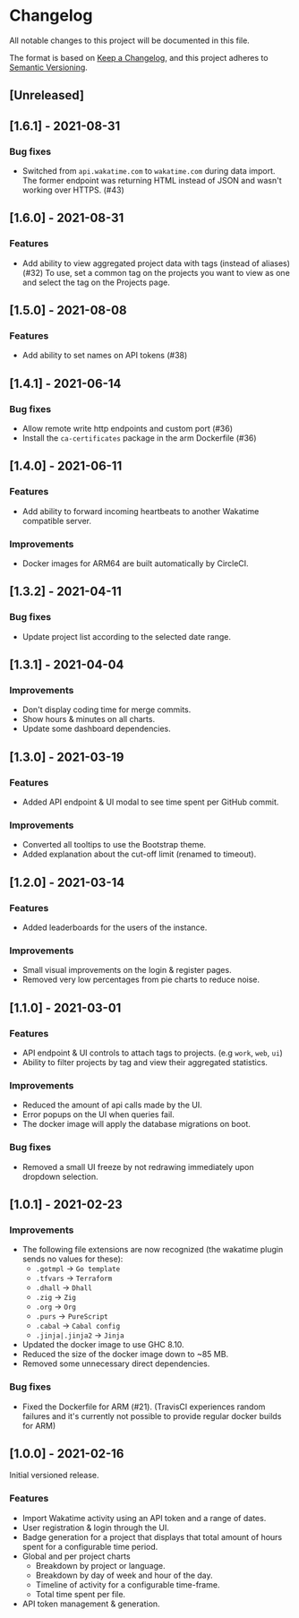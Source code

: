 # Changelog

All notable changes to this project will be documented in this file.

The format is based on [Keep a Changelog](https://keepachangelog.com/en/1.0.0/),
and this project adheres to [Semantic Versioning](https://semver.org/spec/v2.0.0.html).

## [Unreleased]

## [1.6.1] - 2021-08-31

### Bug fixes

- Switched from `api.wakatime.com` to `wakatime.com` during data import. The former endpoint was
  returning HTML instead of JSON and wasn't working over HTTPS. (#43)

## [1.6.0] - 2021-08-31

### Features

- Add ability to view aggregated project data with tags (instead of aliases) (#32)
  To use, set a common tag on the projects you want to view as one and select the tag on the
  Projects page.

## [1.5.0] - 2021-08-08

### Features

- Add ability to set names on API tokens (#38)

## [1.4.1] - 2021-06-14

### Bug fixes

- Allow remote write http endpoints and custom port (#36)
- Install the `ca-certificates` package in the arm Dockerfile (#36)

## [1.4.0] - 2021-06-11

### Features

- Add ability to forward incoming heartbeats to another Wakatime compatible server.

### Improvements

- Docker images for ARM64 are built automatically by CircleCI.

## [1.3.2] - 2021-04-11

### Bug fixes

- Update project list according to the selected date range.

## [1.3.1] - 2021-04-04

### Improvements

- Don't display coding time for merge commits.
- Show hours & minutes on all charts.
- Update some dashboard dependencies.

## [1.3.0] - 2021-03-19

### Features

- Added API endpoint & UI modal to see time spent per GitHub commit.

### Improvements

- Converted all tooltips to use the Bootstrap theme.
- Added explanation about the cut-off limit (renamed to timeout).

## [1.2.0] - 2021-03-14

### Features

- Added leaderboards for the users of the instance.

### Improvements

- Small visual improvements on the login & register pages.
- Removed very low percentages from pie charts to reduce noise.

## [1.1.0] - 2021-03-01

### Features

- API endpoint & UI controls to attach tags to projects. (e.g `work`, `web`, `ui`)
- Ability to filter projects by tag and view their aggregated statistics.

### Improvements

- Reduced the amount of api calls made by the UI.
- Error popups on the UI when queries fail.
- The docker image will apply the database migrations on boot.

### Bug fixes

- Removed a small UI freeze by not redrawing immediately upon dropdown selection.

## [1.0.1] - 2021-02-23

### Improvements

- The following file extensions are now recognized (the wakatime plugin sends no values for these):
  - `.gotmpl` -> `Go template`
  - `.tfvars` -> `Terraform`
  - `.dhall` -> `Dhall`
  - `.zig` -> `Zig`
  - `.org` -> `Org`
  - `.purs` -> `PureScript`
  - `.cabal` -> `Cabal config`
  - `.jinja|.jinja2` -> `Jinja`
- Updated the docker image to use GHC 8.10.
- Reduced the size of the docker image down to ~85 MB.
- Removed some unnecessary direct dependencies.

### Bug fixes

- Fixed the Dockerfile for ARM (#21). (TravisCI experiences random failures and it's currently not possible to
  provide regular docker builds for ARM)

## [1.0.0] - 2021-02-16

Initial versioned release.

### Features

- Import Wakatime activity using an API token and a range of dates.
- User registration & login through the UI.
- Badge generation for a project that displays that total amount of hours spent for a configurable
  time period.
- Global and per project charts
  - Breakdown by project or language.
  - Breakdown by day of week and hour of the day.
  - Timeline of activity for a configurable time-frame.
  - Total time spent per file.
- API token management & generation.
